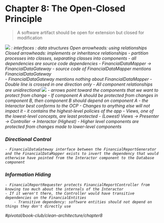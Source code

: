 # Chapter 8: The Open-Closed Principle
> A software artifact should be open for extension but closed for modification  

![](Chapter%208:%20The%20Open-Closed%20Principle/Screen%20Shot%202019-08-25%20at%206.42.56%20PM.png)
<I>: interfaces
<DS>: data structures
Open arrowheads: using relationships
Closed arrowheads: implements or inheritance relationships
	- partition processes into classes, separating classes into components
	- all dependencies are source code dependencies
		- FinancialDataMapper -> FinancialDataGateway
			- source code of FinancialDataMapper mentions  FinancialDataGateway			
			- FinancialDataGateway mentions nothing about FinancialDataMapper
	- Double line is crossed in one direction only
		- All component relationships are unidirectional
		![](Chapter%208:%20The%20Open-Closed%20Principle/Screen%20Shot%202019-08-25%20at%206.46.16%20PM.png)
	- arrows point toward the components that we want to protect from change
	- If component A should be protected from changes in component B, then component B should depend on component A
	- the Interactor best conforms to the OCP
		- Changes to anything else will not impact it
		- it contains the highest-level policies of the app
	- Views, one of the lowest-level concepts, are least protected
	- (Lowest) Views -> Presenter -> Controller -> Interactor (Highest)
	- Higher level components are protected from changes made to lower-level components

### Directional Control
	- FinancialDataGateway interface between the FinancialReportGenerator and the FinancialDataMapper exists to invert the dependency that would otherwise have pointed from the Interactor component to the Database component

### Information Hiding
	- FinancialReportRequester protects FinancialReportController from knowing too much about the internals of the Interactor
	- If it weren't there, the Controller would have transitive dependencies on the FinancialEntities
		- Transitive dependency: software entities should not depend on things they don't directly use


#pivotal/book-club/clean-architecture/chapter8